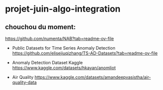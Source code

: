# projet-juin-algo-integration

## chouchou du moment:
https://github.com/numenta/NAB?tab=readme-ov-file


+ Public Datasets for Time Series Anomaly Detection
https://github.com/elisejiuqizhang/TS-AD-Datasets?tab=readme-ov-file

+ Anomaly Detection Dataset Kaggle
https://www.kaggle.com/datasets/hkayan/anomliot

+ Air Quality
https://www.kaggle.com/datasets/amandeepvasistha/air-quality-data
